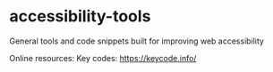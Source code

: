 # accessibility-tools

General tools and code snippets built for improving web accessibility

Online resources:
Key codes: https://keycode.info/